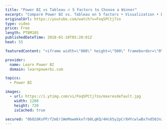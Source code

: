 ```yaml
---
title: "Power BI vs Tableau 🔥 5 Factors to Choose a Winner"
excerpt: "Compare Power BI vs. Tableau on 5 factors ​• Visualization • Data Shaping • Data Modeling • Ecosystem • A Mystery Factor ??? ...Hear me speak at the TDWI Event: **BI Across Borders: Power BI + Tableau Think Tank** Date: Wednesday Jan 24th 2018 6:15pm-8:45pm Venue​​: Piggot Auditorium, Seattle University​"
originalUrl: https://youtube.com/watch?v=FoqSPCtj7zo
type: video
price: Free
length: PT8M18S
publishedDateTime: 2018-01-10T05:20:01Z
heat: 55

featuredContent: "<iframe width=\"800\" height=\"500\" frameborder=\"0\" src=\"https://www.youtube.com/embed/FoqSPCtj7zo\" allow=\"accelerometer; autoplay; encrypted-media; gyroscope; picture-in-picture\" allowfullscreen></iframe>"

provider:
  name: Learn Power BI
  domain: learnpowerbi.com

topics:
  - Power BI

images:
  - url: https://i.ytimg.com/vi/FoqSPCtj7zo/maxresdefault.jpg
    width: 1280
    height: 720
    isCached: true

secured: "0bO2dKsPP/f2mEr1WeMowmkkxfrb0LqKQ/4Hc65y2pCrXHYcwlwBx7nd50JnzbY+NVOOwHZYLU42qBHpVlnIXv1K4SRnholL2ueK0CscAJg8tqwHQsTN2vlLkKwB9ko6kQDR16im/ZX+g6xx7Iuv5uP2VMt1+g2b3gidR4wVhURl0O4FtObyIfrYQYyVTvgn1Z/mKOAoSYxG8xJ0Yc57h8d3DMfYCCAwA+5x9FZ7F/7R+IN9qOKDPUHkbXK7t9hgkz4X+Sp2KyIJ4w6UmvvPbRhK83q3Kw7P4UMt5jxwil6iFDByGCwJ6ULlbNpL6byjdORicu+hnPAbHOzUxkWZ0D1Lf553U3Y8PILlDbxtYWErJ+FKGdCdbDwIuj3lov/K8FBv7q1NItgc0vuB0mXI4hrS/NOCexYS2I5stOK00IwDiXnklywIdQAiZicgwhql;iLSZK6ivHJ1s59fxaO8BNg=="
---
```


